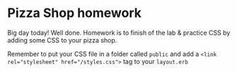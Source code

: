 # Pizza Shop homework

Big day today! Well done. Homework is to finish of the lab & practice CSS by adding some CSS to your pizza shop.

Remember to put your CSS file in a folder called `public` and add a `<link rel="stylesheet" href="/styles.css">` tag to your `layout.erb` 
